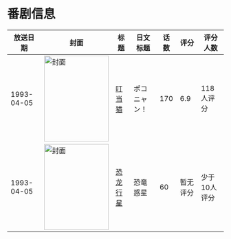 # 番剧信息

|放送日期|封面|标题|日文标题|话数|评分|评分人数|
|---|---|---|---|---|---|---|
|1993-04-05|<img src="//lain.bgm.tv/pic/cover/c/27/91/28114_jTuTw.jpg" alt="封面" style="width:150px;height:200px;object-fit:cover;">|[叮当猫](https://bangumi.tv/subject/28114)|ポコニャン！|170|6.9|118人评分|
|1993-04-05|<img src="//lain.bgm.tv/pic/cover/c/06/ca/189512_6brbp.jpg" alt="封面" style="width:150px;height:200px;object-fit:cover;">|[恐龙行星](https://bangumi.tv/subject/189512)|恐竜惑星|60|暂无评分|少于10人评分|
